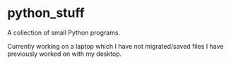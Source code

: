 # python_stuff
A collection of small Python programs.

Currently working on a laptop which I have not migrated/saved files I have previously worked on with my desktop.

